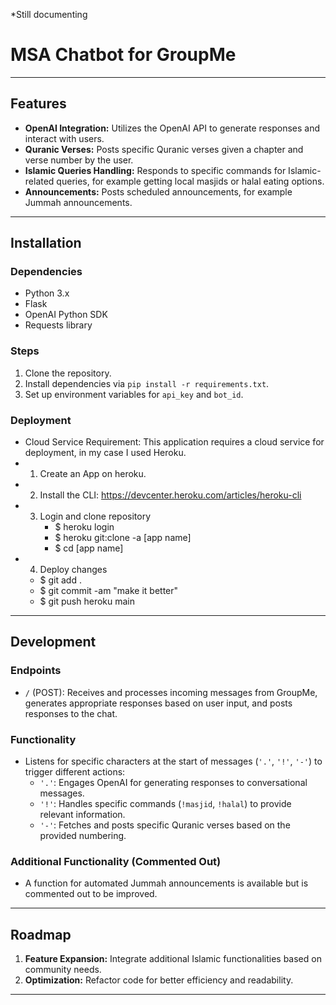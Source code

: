 *Still documenting
# MSA Chatbot for GroupMe

---

## Features
- **OpenAI Integration:** Utilizes the OpenAI API to generate responses and interact with users. 
- **Quranic Verses:** Posts specific Quranic verses given a chapter and verse number by the user.
- **Islamic Queries Handling:** Responds to specific commands for Islamic-related queries, for example getting local masjids or halal eating options.
- **Announcements:** Posts scheduled announcements, for example Jummah announcements.   

---

## Installation
### Dependencies
- Python 3.x
- Flask
- OpenAI Python SDK
- Requests library

### Steps
1. Clone the repository.
2. Install dependencies via `pip install -r requirements.txt`.
3. Set up environment variables for `api_key` and `bot_id`.

### Deployment
- Cloud Service Requirement: This application requires a cloud service for deployment, in my case I used Heroku.
- 1. Create an App on heroku.
- 2. Install the CLI: https://devcenter.heroku.com/articles/heroku-cli
- 3. Login and clone repository
     - $ heroku login
     - $ heroku git:clone -a [app name]
     - $ cd [app name]
 - 4. Deploy changes
     - $ git add .
     - $ git commit -am "make it better"
     - $ git push heroku main


---

## Development
### Endpoints
- `/` (POST): Receives and processes incoming messages from GroupMe, generates appropriate responses based on user input, and posts responses to the chat.

### Functionality
- Listens for specific characters at the start of messages (`'.'`, `'!'`, `'-'`) to trigger different actions:
  - `'.'`: Engages OpenAI for generating responses to conversational messages.
  - `'!'`: Handles specific commands (`!masjid`, `!halal`) to provide relevant information.
  - `'-'`: Fetches and posts specific Quranic verses based on the provided numbering.

### Additional Functionality (Commented Out)
- A function for automated Jummah announcements is available but is commented out to be improved. 

---

## Roadmap
1. **Feature Expansion:** Integrate additional Islamic functionalities based on community needs.
2. **Optimization:** Refactor code for better efficiency and readability.

---



